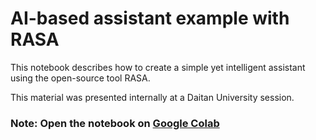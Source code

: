# AI-based assistant example with RASA

This notebook describes how to create a simple yet intelligent assistant using the open-source tool RASA.

This material was presented internally at a Daitan University session.

### Note: Open the notebook on [Google Colab](https://colab.research.google.com/notebooks/welcome.ipynb#recent=true)
